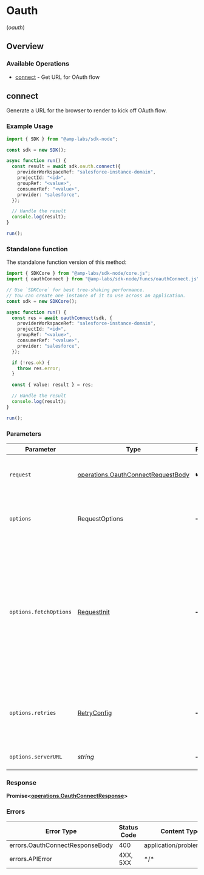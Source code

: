 # Oauth
(*oauth*)

## Overview

### Available Operations

* [connect](#connect) - Get URL for OAuth flow

## connect

Generate a URL for the browser to render to kick off OAuth flow.

### Example Usage

```typescript
import { SDK } from "@amp-labs/sdk-node";

const sdk = new SDK();

async function run() {
  const result = await sdk.oauth.connect({
    providerWorkspaceRef: "salesforce-instance-domain",
    projectId: "<id>",
    groupRef: "<value>",
    consumerRef: "<value>",
    provider: "salesforce",
  });

  // Handle the result
  console.log(result);
}

run();
```

### Standalone function

The standalone function version of this method:

```typescript
import { SDKCore } from "@amp-labs/sdk-node/core.js";
import { oauthConnect } from "@amp-labs/sdk-node/funcs/oauthConnect.js";

// Use `SDKCore` for best tree-shaking performance.
// You can create one instance of it to use across an application.
const sdk = new SDKCore();

async function run() {
  const res = await oauthConnect(sdk, {
    providerWorkspaceRef: "salesforce-instance-domain",
    projectId: "<id>",
    groupRef: "<value>",
    consumerRef: "<value>",
    provider: "salesforce",
  });

  if (!res.ok) {
    throw res.error;
  }

  const { value: result } = res;

  // Handle the result
  console.log(result);
}

run();
```

### Parameters

| Parameter                                                                                                                                                                      | Type                                                                                                                                                                           | Required                                                                                                                                                                       | Description                                                                                                                                                                    |
| ------------------------------------------------------------------------------------------------------------------------------------------------------------------------------ | ------------------------------------------------------------------------------------------------------------------------------------------------------------------------------ | ------------------------------------------------------------------------------------------------------------------------------------------------------------------------------ | ------------------------------------------------------------------------------------------------------------------------------------------------------------------------------ |
| `request`                                                                                                                                                                      | [operations.OauthConnectRequestBody](../../models/operations/oauthconnectrequestbody.md)                                                                                       | :heavy_check_mark:                                                                                                                                                             | The request object to use for the request.                                                                                                                                     |
| `options`                                                                                                                                                                      | RequestOptions                                                                                                                                                                 | :heavy_minus_sign:                                                                                                                                                             | Used to set various options for making HTTP requests.                                                                                                                          |
| `options.fetchOptions`                                                                                                                                                         | [RequestInit](https://developer.mozilla.org/en-US/docs/Web/API/Request/Request#options)                                                                                        | :heavy_minus_sign:                                                                                                                                                             | Options that are passed to the underlying HTTP request. This can be used to inject extra headers for examples. All `Request` options, except `method` and `body`, are allowed. |
| `options.retries`                                                                                                                                                              | [RetryConfig](../../lib/utils/retryconfig.md)                                                                                                                                  | :heavy_minus_sign:                                                                                                                                                             | Enables retrying HTTP requests under certain failure conditions.                                                                                                               |
| `options.serverURL`                                                                                                                                                            | *string*                                                                                                                                                                       | :heavy_minus_sign:                                                                                                                                                             | An optional server URL to use.                                                                                                                                                 |

### Response

**Promise\<[operations.OauthConnectResponse](../../models/operations/oauthconnectresponse.md)\>**

### Errors

| Error Type                      | Status Code                     | Content Type                    |
| ------------------------------- | ------------------------------- | ------------------------------- |
| errors.OauthConnectResponseBody | 400                             | application/problem+json        |
| errors.APIError                 | 4XX, 5XX                        | \*/\*                           |